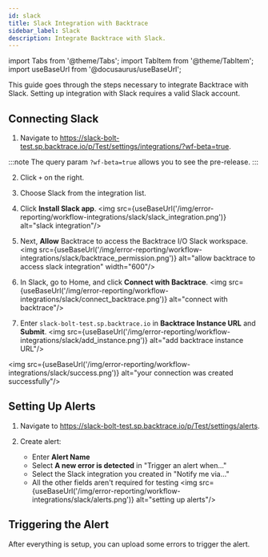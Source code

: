 ```yaml
---
id: slack
title: Slack Integration with Backtrace
sidebar_label: Slack
description: Integrate Backtrace with Slack.
---
```


import Tabs from '@theme/Tabs';
import TabItem from '@theme/TabItem';
import useBaseUrl from '@docusaurus/useBaseUrl';

This guide goes through the steps necessary to integrate Backtrace with Slack. Setting up integration with Slack requires a valid Slack account.

## Connecting Slack

1. Navigate to https://slack-bolt-test.sp.backtrace.io/p/Test/settings/integrations/?wf-beta=true.

:::note
The query param `?wf-beta=true` allows you to see the pre-release.
:::

2. Click `+` on the right.

3. Choose Slack from the integration list.

4. Click **Install Slack app**.
   <img src={useBaseUrl('/img/error-reporting/workflow-integrations/slack/slack_integration.png')} alt="slack integration"/>

5. Next, **Allow** Backtrace to access the Backtrace I/O Slack workspace.
   <img src={useBaseUrl('/img/error-reporting/workflow-integrations/slack/backtrace_permission.png')} alt="allow backtrace to access slack integration" width="600"/>

6. In Slack, go to Home, and click **Connect with Backtrace**.
   <img src={useBaseUrl('/img/error-reporting/workflow-integrations/slack/connect_backtrace.png')} alt="connect with backtrace"/>

7. Enter `slack-bolt-test.sp.backtrace.io` in **Backtrace Instance URL** and **Submit**.
   <img src={useBaseUrl('/img/error-reporting/workflow-integrations/slack/add_instance.png')} alt="add backtrace instance URL"/>

<img src={useBaseUrl('/img/error-reporting/workflow-integrations/slack/success.png')} alt="your connection was created successfully"/>

## Setting Up Alerts

1. Navigate to https://slack-bolt-test.sp.backtrace.io/p/Test/settings/alerts.

2. Create alert:
   - Enter **Alert Name**
   - Select **A new error is detected** in "Trigger an alert when..."
   - Select the Slack integration you created in "Notify me via..."
   - All the other fields aren't required for testing
     <img src={useBaseUrl('/img/error-reporting/workflow-integrations/slack/alerts.png')} alt="setting up alerts"/>

## Triggering the Alert

After everything is setup, you can upload some errors to trigger the alert.

